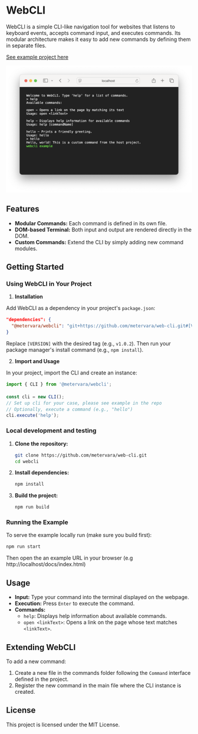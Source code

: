 # WebCLI

WebCLI is a simple CLI-like navigation tool for websites that listens to keyboard events, accepts command input, and executes commands. Its modular architecture makes it easy to add new commands by defining them in separate files.

[See example project here](https://metervara.github.io/web-cli/examples/)

![example usage](./assets/webcli-01.png)

## Features

- **Modular Commands:** Each command is defined in its own file.
- **DOM-based Terminal:** Both input and output are rendered directly in the DOM.
- **Custom Commands:** Extend the CLI by simply adding new command modules.

## Getting Started

### Using WebCLI in Your Project

1. **Installation**

Add WebCLI as a dependency in your project's `package.json`:

```json
"dependencies": {
  "@metervara/webcli": "git+https://github.com/metervara/web-cli.git#[VERSION]"
}
```

Replace `[VERSION]` with the desired tag (e.g., `v1.0.2`). Then run your package manager's install command (e.g., `npm install`).

2. **Import and Usage**

In your project, import the CLI and create an instance:

```js
import { CLI } from '@metervara/webcli';

const cli = new CLI();
// Set up cli for your case, please see example in the repo
// Optionally, execute a command (e.g., "hello")
cli.execute('help');
```

### Local development and testing

1. **Clone the repository:**

   ```bash
   git clone https://github.com/metervara/web-cli.git
   cd webcli
   ```

2. **Install dependencies:**

   ```bash
   npm install
   ```

3. **Build the project:**

   ```bash
   npm run build
   ```

### Running the Example

To serve the example locally run (make sure you build first):

```bash
npm run start
```

Then open the an example URL in your browser (e.g http://localhost/docs/index.html)

## Usage

- **Input:** Type your command into the terminal displayed on the webpage.
- **Execution:** Press `Enter` to execute the command.
- **Commands:**
  - `help`: Displays help information about available commands.
  - `open <linkText>`: Opens a link on the page whose text matches `<linkText>`.

## Extending WebCLI

To add a new command:
1. Create a new file in the commands folder following the `Command` interface defined in the project.
2. Register the new command in the main file where the CLI instance is created.

## License

This project is licensed under the MIT License.

